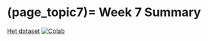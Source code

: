 (page_topic7)=
Week 7 Summary
=======================
[Het dataset](https://github.com/Remi-ui/python_tb/releases/tag/Electricity_dataset)
[![Colab](https://colab.research.google.com/assets/colab-badge.svg)](https://colab.research.google.com/github/Remi-ui/python_tb/blob/main/energy_netherlands.ipynb)
